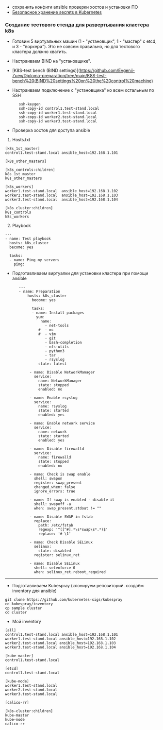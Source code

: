 - сохранить конфиги ansible проверки хостов и установки ПО
- [Безопасное хранение secrets в Kubernetes](https://habr.com/ru/company/southbridge/blog/658123/)
### Создание тестового стенда для развертывания кластера k8s

- Готовим 5 виртуальных машин (1 - "установщик", 1 - "мастер" с etcd, и 3 - "воркера"). Это не совсем правильно, но для тестового кластера должно хватить.
- Настраиваем BIND на "установщике".
- [K8S-test bench (BIND settings)](https://github.com/Evgenii-Zuev/Diploma-preparation/tree/main/K8S-test-bench%20(BIND%20settings%20on%20the%20control%20machine)

- Настраиваем подключение с "установщика" ко всем остальным по SSH

         ssh-keygen
         ssh-copy-id control1.test-stand.local
         ssh-copy-id worker1.test-stand.local
         ssh-copy-id worker2.test-stand.local
         ssh-copy-id worker3.test-stand.local
         
- Проверка хостов для доступа ansible
1. Hosts.txt
```
[k8s_1st_master]
control1.test-stand.local ansible_host=192.168.1.101

[k8s_other_masters]

[k8s_controls:children]
k8s_1st_master
k8s_other_masters

[k8s_workers]
worker1.test-stand.local  ansible_host=192.168.1.102
worker2.test-stand.local  ansible_host=192.168.1.103
worker3.test-stand.local  ansible_host=192.168.1.104

[k8s_cluster:children]
k8s_controls
k8s_workers

```
2. Playbook
```
---
- name: Test playbook
  hosts: k8s_cluster
  become: yes

  tasks:
  - name: Ping my servers
    ping:
```
- Подготавливаем виртуалки для установки кластера при помощи ansible

         ---
         - name: Preparation
             hosts: k8s_cluster
               become: yes
               
               tasks:
               - name: Install packages
                 yum:
                   name:
                     - net-tools
                  #  - mc
                  #  - vim
                     - git
                     - bash-completion
                     - nfs-utils
                     - python3
                     - tar
                     - rsyslog
                  state: latest

              - name: Disable NetworkManager
                service:
                  name: NetworkManager
                  state: stopped
                  enabled: no

              - name: Enable rsyslog
                service:
                  name: rsyslog
                  state: started
                  enabled: yes

              - name: Enable network service
                service:
                  name: network
                  state: started
                  enabled: yes

              - name: Disable firewalld
                service:
                  name: firewalld
                  state: stopped
                  enabled: no

              - name: Check is swap enable
                shell: swapon
                register: swap_present
                changed_when: false
                ignore_errors: true

              - name: If swap is enabled - disable it
                shell: swapoff -a
                when: swap_present.stdout != ""

              - name: Disable SWAP in fstab
                replace:
                  path: /etc/fstab
                  regexp: '^([^#].*\s*swap\s*.*)$'
                  replace: '# \1'

              - name: Check Disable SELinux
                selinux:
                  state: disabled
                register: selinux_ret

              - name: Disable SELinux
                shell: setenforce 0
                when: selinux_ret.reboot_required

---
- Подготавливаем Kubespray (клонируем репозиторий. создаём inventory для ansible)
```
git clone https://github.com/kubernetes-sigs/kubespray
cd kubespray/inventory
cp sample cluster
cd cluster
```
- Мой inventory
```
[all]
control1.test-stand.local ansible_host=192.168.1.101
worker1.test-stand.local ansible_host=192.168.1.102
worker2.test-stand.local ansible_host=192.168.1.103
worker3.test-stand.local ansible_host=192.168.1.104

[kube-master]
control1.test-stand.local

[etcd]
control1.test-stand.local

[kube-node]
worker1.test-stand.local
worker2.test-stand.local
worker3.test-stand.local

[calico-rr]

[k8s-cluster:children]
kube-master
kube-node
calico-rr
```
